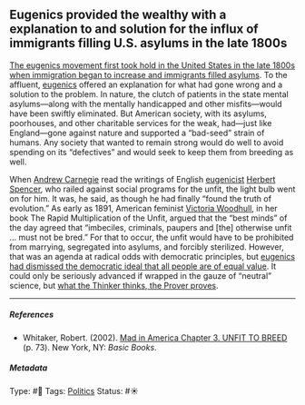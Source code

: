 ## Eugenics provided the wealthy with a explanation to and solution for the influx of immigrants filling U.S. asylums in the late 1800s

[The eugenics movement first took hold in the United States in the late 1800s when immigration began to increase and immigrants filled asylums](The%20eugenics%20movement%20first%20took%20hold%20in%20the%20United%20States%20in%20the%20late%201800s%20when%20immigration%20began%20to%20increase%20and%20immigrants%20filled%20asylums.md). To the affluent, [eugenics](Eugenics.md) offered an explanation for what had gone wrong and a solution to the problem. In nature, the clutch of patients in the state mental asylums—along with the mentally handicapped and other misfits—would have been swiftly eliminated. But American society, with its asylums, poorhouses, and other charitable services for the weak, had—just like England—gone against nature and supported a “bad-seed” strain of humans. Any society that wanted to remain strong would do well to avoid spending on its “defectives” and would seek to keep them from breeding as well. 

When [Andrew Carnegie]() read the writings of English [eugenicist](Eugenics.md) [Herbert Spencer](), who railed against social programs for the unfit, the light bulb went on for him. It was, he said, as though he had finally “found the truth of evolution.” As early as 1891, American feminist [Victoria Woodhull](), in her book The Rapid Multiplication of the Unfit, argued that the “best minds” of the day agreed that “imbeciles, criminals, paupers and \[the\] otherwise unfit ... must not be bred.” For that to occur, the unfit would have to be prohibited from marrying, segregated into asylums, and forcibly sterilized. However, that was an agenda at radical odds with democratic principles, but [eugenics had dismissed the democratic ideal that all people are of equal value](Eugenics%20had%20dismissed%20the%20democratic%20ideal%20that%20all%20people%20are%20of%20equal%20value.md). It could only be seriously advanced if wrapped in the gauze of “neutral” science, but [what the Thinker thinks, the Prover proves](What%20the%20Thinker%20thinks,%20the%20Prover%20proves.md).

---

##### References

* Whitaker, Robert. (2002). [Mad in America Chapter 3. UNFIT TO BREED](Mad%20in%20America%20Chapter%203.%20UNFIT%20TO%20BREED.md) (p. 73). New York, NY: *Basic Books*.

##### Metadata

Type: #🔴 
Tags: [Politics](Politics.md) 
Status: #☀️ 
